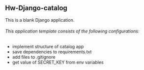 ## Hw-Django-catalog
This is a blank Django application.
###### This application template consists of the following configurations:
* implement structure of catalog app
* save dependencies to requirements.txt
* add files to .gitignore
* get value of SECRET_KEY from env variables